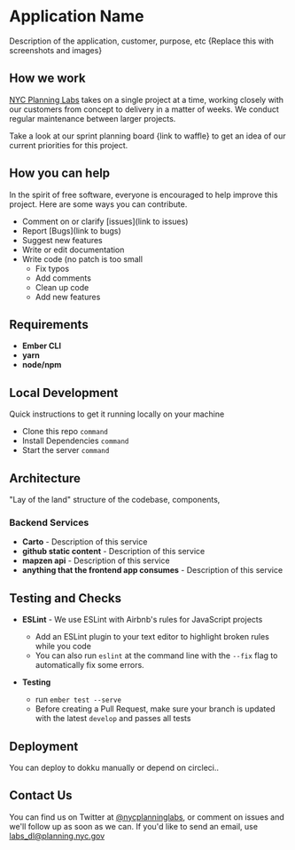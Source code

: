 # Application Name

Description of the application, customer, purpose, etc
{Replace this with screenshots and images}

## How we work
[NYC Planning Labs](https://planninglabs.nyc) takes on a single project at a time, working closely with our customers from concept to delivery in a matter of weeks.  We conduct regular maintenance between larger projects.  

Take a look at our sprint planning board {link to waffle} to get an idea of our current priorities for this project.

## How you can help
In the spirit of free software, everyone is encouraged to help improve this project.  Here are some ways you can contribute.

- Comment on or clarify [issues](link to issues)
- Report [Bugs](link to bugs)
- Suggest new features
- Write or edit documentation
- Write code (no patch is too small
  - Fix typos
  - Add comments
  - Clean up code
  - Add new features

## Requirements
- **Ember CLI**
- **yarn**
- **node/npm**

## Local Development
Quick instructions to get it running locally on your machine

- Clone this repo `command`
- Install Dependencies `command`
- Start the server `command`

## Architecture
"Lay of the land" structure of the codebase, components,

### Backend Services
- **Carto** - Description of this service
- **github static content** - Description of this service
- **mapzen api** - Description of this service
- **anything that the frontend app consumes** - Description of this service

## Testing and Checks
- **ESLint** - We use ESLint with Airbnb's rules for JavaScript projects
  - Add an ESLint plugin to your text editor to highlight broken rules while you code
  - You can also run `eslint` at the command line with the `--fix` flag to automatically fix some errors.

- **Testing**
  - run `ember test --serve`
  - Before creating a Pull Request, make sure your branch is updated with the latest `develop` and passes all tests

## Deployment
You can deploy to dokku manually or depend on circleci..

## Contact Us
You can find us on Twitter at [@nycplanninglabs](https://twitter.com/nycplanninglabs), or comment on issues and we'll follow up as soon as we can. If you'd like to send an email, use [labs_dl@planning.nyc.gov](mailto:labs_dl@planning.nyc.gov)
